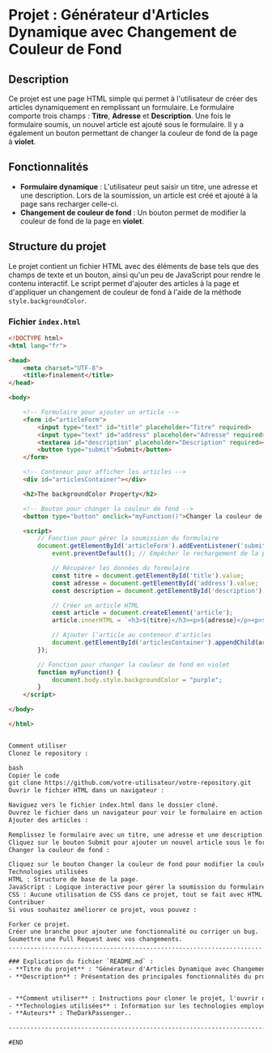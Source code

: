 # Projet : Générateur d'Articles Dynamique avec Changement de Couleur de Fond

## Description

Ce projet est une page HTML simple qui permet à l'utilisateur de créer des articles dynamiquement en remplissant un formulaire. Le formulaire comporte trois champs : **Titre**, **Adresse** et **Description**. Une fois le formulaire soumis, un nouvel article est ajouté sous le formulaire. Il y a également un bouton permettant de changer la couleur de fond de la page à **violet**.

## Fonctionnalités

- **Formulaire dynamique** : L'utilisateur peut saisir un titre, une adresse et une description. Lors de la soumission, un article est créé et ajouté à la page sans recharger celle-ci.
- **Changement de couleur de fond** : Un bouton permet de modifier la couleur de fond de la page en **violet**.

## Structure du projet

Le projet contient un fichier HTML avec des éléments de base tels que des champs de texte et un bouton, ainsi qu'un peu de JavaScript pour rendre le contenu interactif. Le script permet d'ajouter des articles à la page et d'appliquer un changement de couleur de fond à l'aide de la méthode `style.backgroundColor`.

### Fichier `index.html`

```html
<!DOCTYPE html>
<html lang="fr">

<head>
    <meta charset="UTF-8">
    <title>finalement</title>
</head>

<body>

    <!-- Formulaire pour ajouter un article -->
    <form id="articleForm">
        <input type="text" id="title" placeholder="Titre" required>
        <input type="text" id="address" placeholder="Adresse" required>
        <textarea id="description" placeholder="Description" required></textarea>
        <button type="submit">Submit</button>
    </form>

    <!-- Conteneur pour afficher les articles -->
    <div id="articlesContainer"></div>

    <h2>The backgroundColor Property</h2>

    <!-- Bouton pour changer la couleur de fond -->
    <button type="button" onclick="myFunction()">Changer la couleur de fond</button>

    <script>
        // Fonction pour gérer la soumission du formulaire
        document.getElementById('articleForm').addEventListener('submit', function(event) {
            event.preventDefault(); // Empêcher le rechargement de la page

            // Récupérer les données du formulaire
            const titre = document.getElementById('title').value;
            const adresse = document.getElementById('address').value;
            const description = document.getElementById('description').value;

            // Créer un article HTML
            const article = document.createElement('article');
            article.innerHTML = `<h3>${titre}</h3><p>${adresse}</p><p>${description}</p>`;

            // Ajouter l'article au conteneur d'articles
            document.getElementById('articlesContainer').appendChild(article);
        });

        // Fonction pour changer la couleur de fond en violet
        function myFunction() {
            document.body.style.backgroundColor = "purple";
        }
    </script>

</body>

</html>


Comment utiliser
Clonez le repository :

bash
Copier le code
git clone https://github.com/votre-utilisateur/votre-repository.git
Ouvrir le fichier HTML dans un navigateur :

Naviguez vers le fichier index.html dans le dossier cloné.
Ouvrez le fichier dans un navigateur pour voir le formulaire en action et tester la fonctionnalité du changement de couleur de fond.
Ajouter des articles :

Remplissez le formulaire avec un titre, une adresse et une description.
Cliquez sur le bouton Submit pour ajouter un nouvel article sous le formulaire.
Changer la couleur de fond :

Cliquez sur le bouton Changer la couleur de fond pour modifier la couleur de la page en violet.
Technologies utilisées
HTML : Structure de base de la page.
JavaScript : Logique interactive pour gérer la soumission du formulaire et modifier l'apparence de la page.
CSS : Aucune utilisation de CSS dans ce projet, tout se fait avec HTML et JavaScript pour la partie visuelle.
Contribuer
Si vous souhaitez améliorer ce projet, vous pouvez :

Forker ce projet.
Créer une branche pour ajouter une fonctionnalité ou corriger un bug.
Soumettre une Pull Request avec vos changements.
................................................................................

### Explication du fichier `README.md` :
- **Titre du projet** : "Générateur d'Articles Dynamique avec Changement de Couleur de Fond" pour décrire ce que fait le projet.
- **Description** : Présentation des principales fonctionnalités du projet : formulaire pour créer des articles et bouton pour changer la couleur de fond.


- **Comment utiliser** : Instructions pour cloner le projet, l'ouvrir dans un navigateur, et tester ses fonctionnalités.
- **Technologies utilisées** : Information sur les technologies employées (HTML et JavaScript).
- **Auteurs** : TheDarkPassenger..

------------------------------------------------------------------------------------------------------------

#END
